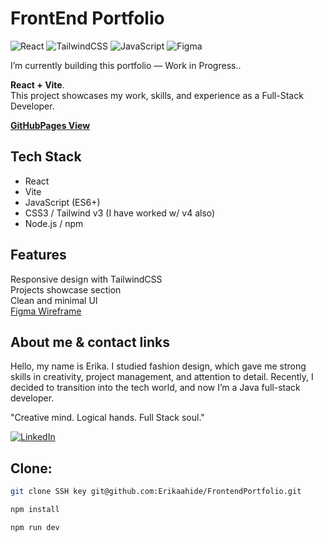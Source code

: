 # FrontEnd Portfolio 

![React](https://img.shields.io/badge/React-20232A?style=for-the-badge&logo=react&logoColor=61DAFB)
![TailwindCSS](https://img.shields.io/badge/Tailwind_CSS-38B2AC?style=for-the-badge&logo=tailwind-css&logoColor=white)
![JavaScript](https://img.shields.io/badge/JavaScript-F7DF1E?style=for-the-badge&logo=javascript&logoColor=black)
![Figma](https://img.shields.io/badge/Figma-F24E1E?style=for-the-badge&logo=figma&logoColor=white)


I’m currently building this portfolio —  Work in Progress..  

 **React + Vite**.  
This project showcases my work, skills, and experience as a Full-Stack Developer.  

**[GitHubPages View](https://erikaahide.github.io/FrontendPortfolio/)**

## Tech Stack
- React  
- Vite
- JavaScript (ES6+)
- CSS3 / Tailwind v3 (I have worked w/ v4 also)
- Node.js / npm

 ##  Features
Responsive design with TailwindCSS  
Projects showcase section   
Clean and minimal UI  
[Figma Wireframe](https://www.figma.com/design/ZPpJGbMZmsWddn3i0icvXt/Portfolio?node-id=0-1&t=wQEUDl60nAlZEsqa-1)

 ## About me & contact links 
Hello, my name is Erika. I studied fashion design, which gave me strong skills in creativity, project management, and attention to detail. Recently, I decided to transition into the tech world, and now I’m a Java full-stack developer.  

"Creative mind. Logical hands. Full Stack soul."  

[![LinkedIn](https://img.shields.io/badge/LinkedIn-0077B5?style=for-the-badge&logo=linkedin&logoColor=white)](https://www.linkedin.com/in/erikaahg-desarrolladora-web/)

## Clone:
   ```bash
   git clone SSH key git@github.com:Erikaahide/FrontendPortfolio.git
```
   ```bash
   npm install
```
   ```bash
   npm run dev
```